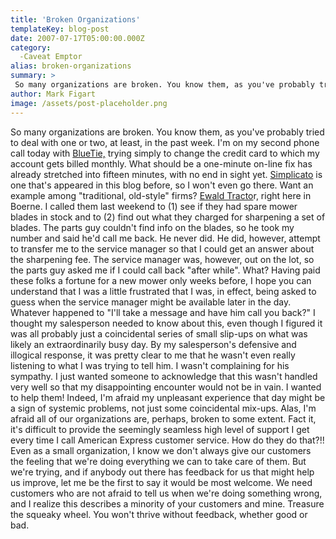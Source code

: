 ```yaml
---
title: 'Broken Organizations'
templateKey: blog-post
date: 2007-07-17T05:00:00.000Z
category: 
  -Caveat Emptor
alias: broken-organizations
summary: > 
 So many organizations are broken. You know them, as you've probably tried to deal with one or two, at least, in the past week. I'm on my second phone call today with BlueTie, trying simply to change the credit card to which my account gets billed monthly.
author: Mark Figart
image: /assets/post-placeholder.png
---
```


So many organizations are broken. You know them, as you've probably tried to deal with one or two, at least, in the past week. I'm on my second phone call today with [BlueTie,](http://www.bluetie.com/) trying simply to change the credit card to which my account gets billed monthly. What should be a one-minute on-line fix has already stretched into fifteen minutes, with no end in sight yet. [Simplicato](http://www.simplicato.com//) is one that's appeared in this blog before, so I won't even go there. Want an example among "traditional, old-style" firms? [Ewald Tracto](http://www.ewaldtractor.com/EWI/Home)r, right here in Boerne. I called them last weekend to (1) see if they had spare mower blades in stock and to (2) find out what they charged for sharpening a set of blades. The parts guy couldn't find info on the blades, so he took my number and said he'd call me back. He never did. He did, however, attempt to transfer me to the service manager so that I could get an answer about the sharpening fee. The service manager was, however, out on the lot, so the parts guy asked me if I could call back "after while". What? Having paid these folks a fortune for a new mower only weeks before, I hope you can understand that I was a little frustrated that I was, in effect, being asked to guess when the service manager might be available later in the day. Whatever happened to "I'll take a message and have him call you back?" I thought my salesperson needed to know about this, even though I figured it was all probably just a coincidental series of small slip-ups on what was likely an extraordinarily busy day. By my salesperson's defensive and illogical response, it was pretty clear to me that he wasn't even really listening to what I was trying to tell him. I wasn't complaining for his sympathy. I just wanted someone to acknowledge that this wasn't handled very well so that my disappointing encounter would not be in vain. I wanted to help them! Indeed, I'm afraid my unpleasant experience that day might be a sign of systemic problems, not just some coincidental mix-ups. Alas, I'm afraid all of our organizations are, perhaps, broken to some extent. Fact it, it's difficult to provide the seemingly seamless high level of support I get every time I call American Express customer service. How do they do that?!! Even as a small organization, I know we don't always give our customers the feeling that we're doing everything we can to take care of them. But we're trying, and if anybody out there has feedback for us that might help us improve, let me be the first to say it would be most welcome. We need customers who are not afraid to tell us when we're doing something wrong, and I realize this describes a minority of your customers and mine. Treasure the squeaky wheel. You won't thrive without feedback, whether good or bad.
